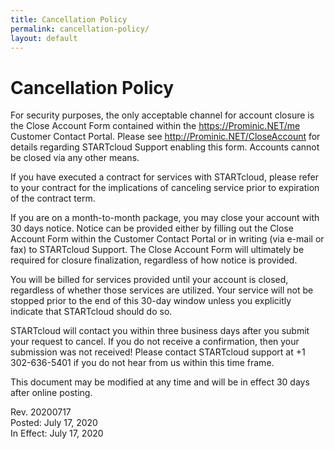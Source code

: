 ```yaml
---
title: Cancellation Policy
permalink: cancellation-policy/
layout: default
---
```

Cancellation Policy
==============

For security purposes, the only acceptable channel for account closure is the Close Account Form contained within the https://Prominic.NET/me Customer Contact Portal. Please see http://Prominic.NET/CloseAccount for details regarding STARTcloud Support enabling this form. Accounts cannot be closed via any other means. 

If you have executed a contract for services with STARTcloud, please refer to your contract for the implications of canceling service prior to expiration of the contract term. 

If you are on a month-to-month package, you may close your account with 30 days notice. Notice can be provided either by filling out the Close Account Form within the Customer Contact Portal or in writing (via e-mail or fax) to STARTcloud Support. The Close Account Form will ultimately be required for closure finalization, regardless of how notice is provided. 

You will be billed for services provided until your account is closed, regardless of whether those services are utilized. Your service will not be stopped prior to the end of this 30-day window unless you explicitly indicate that STARTcloud should do so. 

STARTcloud will contact you within three business days after you submit your request to cancel. If you do not receive a confirmation, then your submission was not received! Please contact STARTcloud support at +1 302-636-5401 if you do not hear from us within this time frame. 

This document may be modified at any time and will be in effect 30 days after online posting. 

Rev. 20200717  
Posted: July 17, 2020  
In Effect: July 17, 2020 